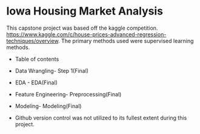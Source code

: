# Iowa Housing Market Analysis
This capstone project was based off the kaggle competition. https://www.kaggle.com/c/house-prices-advanced-regression-techniques/overview. The primary methods used were supervised learning methods. 
* Table of contents 
* Data Wrangling- Step 1(Final) 
* EDA - EDA(Final)
* Feature Engineering- Preprocessing(Final)
* Modeling- Modeling(Final)

* Github version control was not utilized to its fullest extent during this project. 
